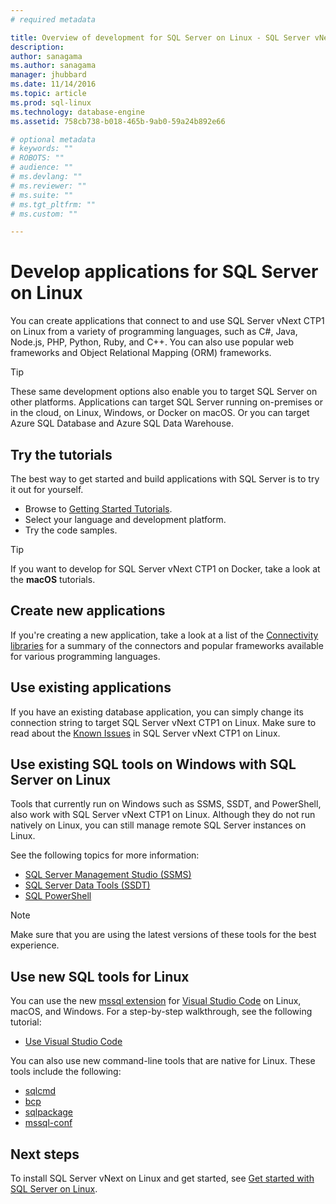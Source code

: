 ```yaml
---
# required metadata

title: Overview of development for SQL Server on Linux - SQL Server vNext CTP1 | Microsoft Docs
description: 
author: sanagama 
ms.author: sanagama 
manager: jhubbard
ms.date: 11/14/2016
ms.topic: article
ms.prod: sql-linux
ms.technology: database-engine
ms.assetid: 758cb738-b018-465b-9ab0-59a24b892e66

# optional metadata
# keywords: ""
# ROBOTS: ""
# audience: ""
# ms.devlang: ""
# ms.reviewer: ""
# ms.suite: ""
# ms.tgt_pltfrm: ""
# ms.custom: ""

---
```

# Develop applications for SQL Server on Linux

You can create applications that connect to and use SQL Server vNext CTP1 on Linux from a variety of programming languages, such as C#, Java, Node.js, PHP, Python, Ruby, and C++. You can also use popular web frameworks and Object Relational Mapping (ORM) frameworks.

> [!TIP]
> These same development options also enable you to target SQL Server on other platforms. Applications can target SQL Server running on-premises or in the cloud, on Linux, Windows, or Docker on macOS. Or you can target Azure SQL Database and Azure SQL Data Warehouse.

## Try the tutorials
The best way to get started and build applications with SQL Server is to try it out for yourself.

- Browse to [Getting Started Tutorials](http://www.microsoft.com/sql-server/developer-get-started).
- Select your language and development platform.
- Try the code samples.

> [!TIP]
> If you want to develop for SQL Server vNext CTP1 on Docker, take a look at the **macOS** tutorials.

## Create new applications
If you're creating a new application, take a look at a list of the [Connectivity libraries](sql-server-linux-develop-connectivity-libraries.md) for a summary of the connectors and popular frameworks available for various programming languages.

## Use existing applications
If you have an existing database application, you can simply change its connection string to target SQL Server vNext CTP1 on Linux. Make sure to read about the [Known Issues](sql-server-linux-release-notes.ms) in SQL Server vNext CTP1 on Linux.

## Use existing SQL tools on Windows with SQL Server on Linux
Tools that currently run on Windows such as SSMS, SSDT, and PowerShell, also work with SQL Server vNext CTP1 on Linux. Although they do not run natively on Linux, you can still manage remote SQL Server instances on Linux. 

See the following topics for more information:

- [SQL Server Management Studio (SSMS)](sql-server-linux-develop-use-ssms.md)
- [SQL Server Data Tools (SSDT)](sql-server-linux-develop-use-ssdt.md)
- [SQL PowerShell](sql-server-linux-manage-powershell.md)

> [!Note] 
> Make sure that you are using the latest versions of these tools for the best experience.

## Use new SQL tools for Linux
You can use the new [mssql extension](https://aka.ms/mssql-marketplace) for [Visual Studio Code](https://code.visualstudio.com) on Linux, macOS, and Windows. For a step-by-step walkthrough, see the following tutorial:
- [Use Visual Studio Code](sql-server-linux-develop-use-vscode.md)

You can also use new command-line tools that are native for Linux. These tools include the following:
- [sqlcmd](sql-server-linux-connect-and-query-sqlcmd.md)
- [bcp](sql-server-linux-migrate-bcp.md)
- [sqlpackage](sql-server-linux-migrate-sqlpackage.md)
- [mssql-conf](sql-server-linux-configure-mssql-conf.md)

## Next steps
To install SQL Server vNext on Linux and get started, see [Get started with SQL Server on Linux](sql-server-linux-get-started-tutorial.md).

